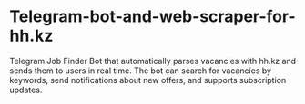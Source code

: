 # Telegram-bot-and-web-scraper-for-hh.kz
Telegram Job Finder Bot that automatically parses vacancies with hh.kz and sends them to users in real time. The bot can search for vacancies by keywords, send notifications about new offers, and supports subscription updates.
